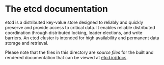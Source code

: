 # The etcd documentation

etcd is a distributed key-value store designed to reliably and quickly preserve and provide access to critical data. It enables reliable distributed coordination through distributed locking, leader elections, and write barriers. An etcd cluster is intended for high availability and permanent data storage and retrieval.

Please note that the files in this directory are *source files* for the built and rendered documentation that can be viewed at [etcd.io/docs](https://etcd.io/docs).
